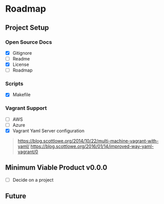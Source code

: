 # Roadmap

## Project Setup

### Open Source Docs
- [x] Gitignore
- [ ] Readme
- [x] License
- [ ] Roadmap

### Scripts
- [x] Makefile

### Vagrant Support
- [ ] AWS
- [ ] Azure
- [x] Vagrant Yaml Server configuration
> https://blog.scottlowe.org/2014/10/22/multi-machine-vagrant-with-yaml/
> https://blog.scottlowe.org/2016/01/14/improved-way-yaml-vagrant/0

## Minimum Viable Product v0.0.0
- [ ] Decide on a project

## Future

